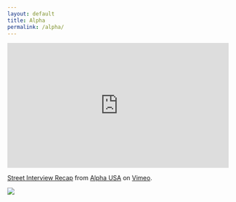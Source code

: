 ```yaml
---
layout: default
title: Alpha
permalink: /alpha/
---
```

<div class="row">
  <div class="col-xs">
<div class="row">
  <div class="col-xs">
    <div style="padding:56.25% 0 0 0;position:relative;"><iframe src="https://player.vimeo.com/video/673318431?h=5b08b897d8&autoplay=1" style="position:absolute;top:0;left:0;width:100%;height:100%;" frameborder="0" allow="autoplay; fullscreen; picture-in-picture" allowfullscreen></iframe></div><script src="https://player.vimeo.com/api/player.js"></script>
<p><a href="https://vimeo.com/673318431">Street Interview Recap</a> from <a href="https://vimeo.com/alphausa">Alpha USA</a> on <a href="https://vimeo.com">Vimeo</a>.</p>
  </div>
</div>

<div class="row">
  <div class="col-xs-12 col-sm-12 col-md-8 col-md-offset-2 col-lg-8 col-lg-offset-2 promotion">
    <img class="image-responsive" src="https://dl.dropboxusercontent.com/s/tpuxdn5jlrb34t9y8ayy0/alpha.jpg?rlkey=ue712zs8uv2t3p83kzg614ujm&st=j379675n&dl=0" />
  </div>
</div>
